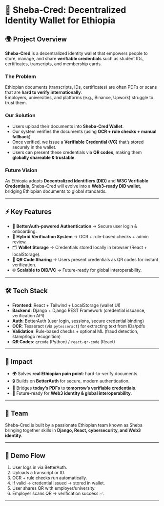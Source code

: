 # 🪪 Sheba-Cred: Decentralized Identity Wallet for Ethiopia

## 🌍 Project Overview
**Sheba-Cred** is a decentralized identity wallet that empowers people to store, manage, and share **verifiable credentials** such as student IDs, certificates, transcripts, and membership cards.  

### The Problem
Ethiopian documents (transcripts, IDs, certificates) are often PDFs or scans that are **hard to verify internationally**.  
Employers, universities, and platforms (e.g., Binance, Upwork) struggle to trust them.  

### Our Solution
- Users upload their documents into **Sheba-Cred Wallet**.  
- Our system verifies the documents (using **OCR + rule checks + manual fallback**).  
- Once verified, we issue a **Verifiable Credential (VC)** that’s stored securely in the wallet.  
- Users can present these credentials via **QR codes**, making them **globally shareable & trustable**.  

### Future Vision
As Ethiopia adopts **Decentralized Identifiers (DID)** and **W3C Verifiable Credentials**, Sheba-Cred will evolve into a **Web3-ready DID wallet**, bridging Ethiopian documents to global standards.  

---

## ⚡ Key Features
- 🔐 **BetterAuth-powered Authentication** → Secure user login & onboarding.  
- 📄 **Hybrid Verification System** → OCR + rule-based checks + admin review.  
- 🗂️ **Wallet Storage** → Credentials stored locally in browser (React + localStorage).  
- 📲 **QR Code Sharing** → Users present credentials as QR codes for instant verification.  
- 🌐 **Scalable to DID/VC** → Future-ready for global interoperability.  

---

## 🛠️ Tech Stack
- **Frontend**: React + Tailwind + LocalStorage (wallet UI)  
- **Backend**: Django + Django REST Framework (credential issuance, verification API)  
- **Auth**: BetterAuth (user login, sessions, secure credential binding)  
- **OCR**: Tesseract (via `pytesseract`) for extracting text from IDs/pdfs  
- **Validation**: Rule-based checks + optional ML (fraud detection, stamp/logo recognition)  
- **QR Codes**: `qrcode` (Python) / `react-qr-code` (React)  

---


## 📌 Impact
- 🌍 Solves **real Ethiopian pain point**: hard-to-verify documents.  
- 🔒 Builds on **BetterAuth** for secure, modern authentication.  
- 🪪 Bridges **today’s PDFs** to **tomorrow’s verifiable credentials**.  
- 🚀 Future-ready for **Web3 identity & global interoperability**.  

---

## 👥 Team
Sheba-Cred is built by a passionate Ethiopian team known as Sheba bringing together skills in **Django, React, cybersecurity, and Web3 identity**.  

---

## 📸 Demo Flow
1. User logs in via BetterAuth.  
2. Uploads a transcript or ID.  
3. OCR + rule checks run automatically.  
4. If valid → credential issued → stored in wallet.  
5. User shares QR with employer/university.  
6. Employer scans QR → verification success ✅.  

---
